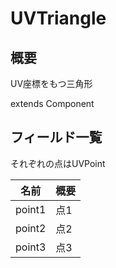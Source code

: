 # UVTriangle

## 概要

UV座標をもつ三角形

extends Component

## フィールド一覧

それぞれの点はUVPoint

| 名前   | 概要 |
| ------ | ---- |
| point1 | 点1  |
| point2 | 点2  |
| point3 | 点3  |


